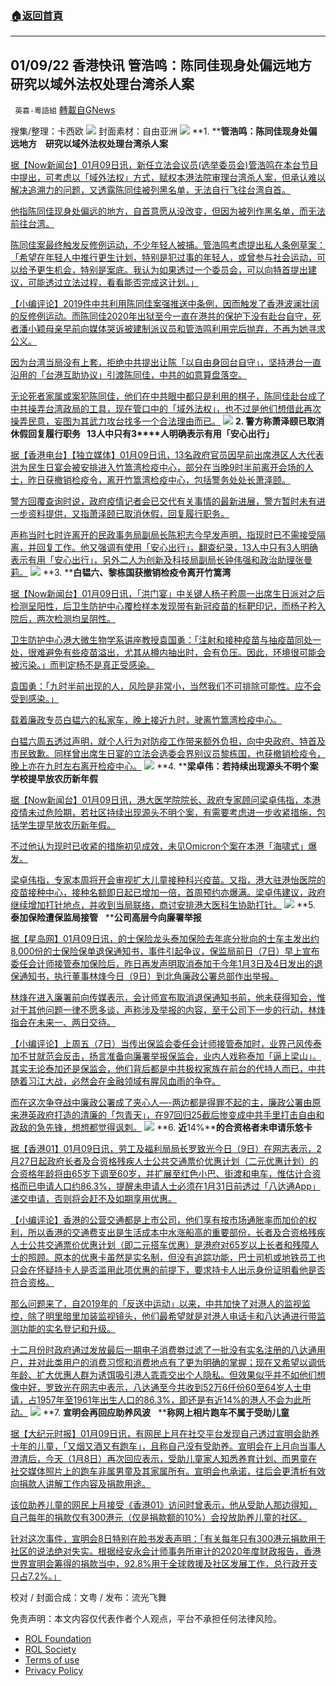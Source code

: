 ###  [:house:返回首頁](https://github.com/ourhimalayas/txt)
---


## 01/09/22 香港快讯 管浩鸣：陈同佳现身处偏远地方 研究以域外法权处理台湾杀人案
` 英喜-粵語組` [轉載自GNews](https://gnews.org/zh-hans/1840235/)

搜集/整理：卡西欧
![](https://assets.gnews.org/wp-content/uploads/2022/01/0109fenmian.jpg)
封面素材：自由亚洲
![](https://assets.gnews.org/wp-content/uploads/2022/01/Screen-Shot-2022-01-09-at-9.23.04-AM.png)
**1. ****管浩鸣：陈同佳现身处偏远地方　研究以域外法权处理台湾杀人案**

[据【Now新闻台】01月09日讯，新任立法会议员(选举委员会)管浩鸣在本台节目中提出，可考虑以「域外法权」方式，赋权本港法院审理台湾杀人案，但承认难以解决追溯力的问题，又透露陈同佳被列黑名单，无法自行飞往台湾自首。](https://news.now.com/home/local/player?newsId=462659)

[他指陈同佳现身处偏远的地方，自首意愿从没改变，但因为被列作黑名单，而无法前往台湾。](https://news.now.com/home/local/player?newsId=462659)

[陈同佳案最终触发反修例运动，不少年轻人被捕。管浩鸣考虑提出私人条例草案：「希望在年轻人中推行更生计划，特别是犯过事的年轻人，或曾参与社会运动，可以给予更生机会，特别是案底。我认为如果透过一个委员会，可以向特首提出建议，可能透过立法过程，看看能否完成这计划。」](https://news.now.com/home/local/player?newsId=462659)

[【小编评论】2019件中共利用陈同佳案强推送中条例，因而触发了香港波澜壮阔的反修例运动。而陈同佳2020年出狱至今一直在港共的保护下没有赴台自守，死者潘小颖母亲早前向媒体哭诉被建制派议员和管浩鸣利用完后抛弃，不再为她寻求公义。](https://news.now.com/home/local/player?newsId=462659)

[因为台湾当局没有上套，拒绝中共提出让陈「以自由身回台自守」，坚持港台一直沿用的「台港互助协议」引渡陈同佳，中共的如意算盘落空。](https://news.now.com/home/local/player?newsId=462659)

[无论死者家属或案犯陈同佳，他们在中共眼中都只是利用的棋子，陈同佳赴台成了中共操弄台湾政局的工具，现在管口中的「域外法权」，也不过是他们想借此再次操弄民意，妄图为其武力攻台找多一个合法理由而已。](https://news.now.com/home/local/player?newsId=462659)
![](https://assets.gnews.org/wp-content/uploads/2022/01/Screen-Shot-2022-01-09-at-9.23.12-AM.png)
**2. ****警方称萧泽颐已取消休假回复履行职务****   13****人中只有****3****人明确表示有用「安心出行」**

[据【香港电台】【独立媒体】01月09日讯，13名政府官员因早前出席港区人大代表洪为民生日宴会被安排进入竹篙湾检疫中心，部分在当晚9时半前离开会场的人士，昨日获撤销检疫令，离开竹篙湾检疫中心，包括警务处处长萧泽颐。](https://news.rthk.hk/rthk/ch/component/k2/1628037-20220109.htm?spTabChangeable=0)

[警方回覆查询时说，政府疫情记者会已交代有关事情的最新进展，警方暂时未有进一步资料提供，又指萧泽颐已取消休假，回复履行职务。](https://news.rthk.hk/rthk/ch/component/k2/1628037-20220109.htm?spTabChangeable=0)

[声称当时七时许离开的民政事务局副局长陈积志今早发声明，指现时已不需接受隔离，并回复工作。他又强调有使用「安心出行」，翻查纪录，13人中只有3人明确表示有用「安心出行」，另外二人为创新及科技局副局长钟伟强和政治助理张曼莉。](https://www.inmediahk.net/node/政經/民政副局陳積志包尾道歉-13官員中僅3人稱有用「安心出行」)
![](https://assets.gnews.org/wp-content/uploads/2022/01/Screen-Shot-2022-01-09-at-9.23.22-AM.png)
**3. ****白韫六、黎栋国获撤销检疫令离开竹篙湾**

[据【Now新闻台】01月09日讯，「洪门宴」中关键人杨子矜周一出席生日派对之后检测呈阳性，后卫生防护中心覆检样本发现带有新冠疫苗的标靶印记，而杨子矜入院后，两次检测均呈阴性。](https://news.now.com/home/local/player?newsId=462647)

[卫生防护中心港大微生物学系讲座教授袁国勇：「注射和接种疫苗与抽疫苗同处一处，很难避免有些疫苗溢出，尤其从樽内抽出时，会有负压。因此，环境很可能会被污染。」而判定杨不是真正受感染。](https://news.now.com/home/local/player?newsId=462647)

[袁国勇：「九时半前出现的人，风险是非常小，当然我们不可排除可能性。应不会受到感染。」](https://news.now.com/home/local/player?newsId=462647)

[载着廉政专员白韫六的私家车，晚上接近九时，驶离竹篙湾检疫中心。](https://news.now.com/home/local/player?newsId=462647)

[白韫六周五透过声明，就个人行为对防疫工作带来额外负担，向中央政府、特首及市民致歉。同样曾出席生日宴的立法会选委会界别议员黎栋国，也获撤销检疫令，晚上亦在九时左右离开检疫中心。](https://news.now.com/home/local/player?newsId=462647)
![](https://assets.gnews.org/wp-content/uploads/2022/01/Screen-Shot-2022-01-09-at-9.23.33-AM.png)
**4. ****梁卓伟：若持续出现源头不明个案　学校提早放农历新年假**

[据【Now新闻台】01月09日讯，港大医学院院长、政府专家顾问梁卓伟指，本港疫情未过危险期，若社区持续出现源头不明个案，有需要考虑进一步收紧措施，包括学生提早放农历新年假。](https://news.now.com/home/local/player?newsId=462700)

[不过他认为现时已收紧的措施初见成效，未见Omicron个案在本港「海啸式」爆发。](https://news.now.com/home/local/player?newsId=462700)

[梁卓伟指，专家本周将开会审视扩大儿童接种科兴疫苗。又指，港大驻港怡医院的疫苗接种中心，接种名额即日起已增加一倍，首周预约亦爆满。梁卓伟建议，政府继续增加打针地点，并收到当局联络，商讨安排港大医科生协助打针。](https://news.now.com/home/local/player?newsId=462700)
![](https://assets.gnews.org/wp-content/uploads/2022/01/Screen-Shot-2022-01-09-at-9.23.44-AM.png)
**5. ****泰加保险遭保监局接管****   ****公司高层今向廉署举报**

[据【星岛网】01月09日讯，的士保险龙头泰加保险去年底分批向的士车主发出约8,000份的士保险保单退保通知书，事件引起争议，保监局前日（7日）早上宣布委任会计师接管泰加保险后，昨日再发声明取消泰加于今年1月3日及4日发出的退保通知书，执行董事林烽今日（9日）到北角廉政公署总部作出举报。](https://std.stheadline.com/realtime/article/1796985/即時-港聞-泰加保險遭保監局接管-公司高層今向廉署舉報)

[林烽在进入廉署前向传媒表示，会计师宣布取消退保通知书前，他未获得知会，惟对于其他问题一律不愿多谈，声称涉及举报的内容，至于公司下一步的行动，林烽指会在未来一、两日交待。](https://std.stheadline.com/realtime/article/1796985/即時-港聞-泰加保險遭保監局接管-公司高層今向廉署舉報)

[【小编评论】上周五（7日）当传出保监会委任会计师接管泰加时，业界己风传泰加不甘就范会反击，扬言准备向廉署举报保监会，业内人戏称泰加「逼上梁山」。其实无论泰加还是保监会，他们背后都是中共极权家族在前台的代持人而已，中共随着习江大战，必然会在金融领域有腥风血雨的争夺。](https://std.stheadline.com/realtime/article/1796985/即時-港聞-泰加保險遭保監局接管-公司高層今向廉署舉報)

[而在这次争夺战中廉政公署成了夹心人—-两边都是得罪不起的主，廉政公署由原来港英政府打造的清廉的「包青天」，在97回归25截后惨变成中共手里打击自由和政敌的急先锋，想想都觉得讽刺。](https://std.stheadline.com/realtime/article/1796985/即時-港聞-泰加保險遭保監局接管-公司高層今向廉署舉報)
![](https://assets.gnews.org/wp-content/uploads/2022/01/Screen-Shot-2022-01-09-at-9.23.56-AM.png)
**6. ****近****14%****的合资格者未申请乐悠卡**

[据【香港01】01月09日讯，劳工及福利局局长罗致光今日（9日）在网志表示，2月27日起政府长者及合资格残疾人士公共交通票价优惠计划（二元优惠计划）的合资格年龄将由65岁下调至60岁，并扩展至红色小巴、街渡和电车，惟估计合资格而已申请人口约86.3%，提醒未申请人士必须在1月31日前透过「八达通App」递交申请，否则将会赶不及如期享用优惠。](https://www.hk01.com/社會新聞/721835/樂悠咭-近14-合資格者未申請-要2-27享2元乘車優惠月底前需遞交)

[【小编评论】香港的公营交通都是上市公司，他们享有按市场通胀率而加价的权利，所以香港的交通费支出是生活成本中水涨船高的重要部份，长者及合资格残疾人士公共交通票价优惠计划（即二元搭车优惠）是港府对65岁以上长者和残障人士的照顾。原本的优惠卡虽然是实名制，但没有追踪功能，巴士司机或地铁员工也只会在怀疑持卡人是否滥用此项优惠的前提下，要求持卡人出示身份证明看他是否符合资格。](https://www.hk01.com/社會新聞/721835/樂悠咭-近14-合資格者未申請-要2-27享2元乘車優惠月底前需遞交)

[那么问题来了，自2019年的「反送中运动」以来，中共加快了对港人的监视监控，除了明里暗里加装监视镜头，他们最希望就是对港人电话卡和八达通进行带监测功能的实名登记和升级。](https://www.hk01.com/社會新聞/721835/樂悠咭-近14-合資格者未申請-要2-27享2元乘車優惠月底前需遞交)

[十二月份时政府通过发放最后一期电子消费劵过滤了一批没有实名注册的八达通用户，并对此类用户的消费习惯和消费地点有了更为明确的掌握；现在又希望以调低年龄、扩大优惠人群为诱饵吸引港人乖乖交出个人隐私。但效果似乎并不如他们想像中好，罗致光在网志中表示，八达通至今共收到52万6仟份60至64岁人士申请，占1957年至1961年出生人口的86.3%，即还是有近14%的港人不会为此所动。](https://www.hk01.com/社會新聞/721835/樂悠咭-近14-合資格者未申請-要2-27享2元乘車優惠月底前需遞交)
![](https://assets.gnews.org/wp-content/uploads/2022/01/Screen-Shot-2022-01-09-at-9.24.06-AM.png)
**7. ****宣明会再回应助养风波****   ****称网上相片跑车不属于受助儿童**

[据【大纪元时报】01月09日讯，有网民上月在社交平台发现自己透过宣明会助养十年的儿童，「又烟又酒又有跑车」，且称自己没有受助养。宣明会在上月向当事人澄清后，今天（1月8日）再次回应表示，受助儿童家人知悉养育计划、而男童在社交媒体照片上的跑车非属男童及其家属所有。宣明会也承诺，往后会更清析有效向捐款人讲解工作内容及捐款用途。](https://hk.epochtimes.com/news/2022-01-09/45870364)

[该位助养儿童的网民上月接受《香港01》访问时曾表示，他从受助人那边得知，自己每年的捐款仅有300港元（仅是捐款额的10%）会投放助养儿童的社区。](https://hk.epochtimes.com/news/2022-01-09/45870364)

[针对这次事件，宣明会8日特别在脸书发表声明：「有关每年只有300港元捐款用于社区的说法绝对失实。根据经安永会计师事务所审计的2020年度财政报告，香港世界宣明会筹得的捐款当中，92.8%用于全球救援及社区发展工作，总行政开支只占7.2%。」](https://hk.epochtimes.com/news/2022-01-09/45870364)

校对 / 封面合成：文粤 / 发布：流光飞舞

 

免责声明：本文内容仅代表作者个人观点，平台不承担任何法律风险。

- [ROL Foundation](https://rolfoundation.org/)
- [ROL Society](https://rolsociety.org/)
- [Terms of use](https://gnews.org/terms-of-use-3/)
- [Privacy Policy](https://gnews.org/privacy-policy/)
